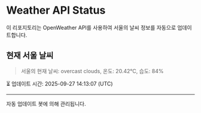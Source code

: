 
# Weather API Status

이 리포지토리는 OpenWeather API를 사용하여 서울의 날씨 정보를 자동으로 업데이트합니다.

## 현재 서울 날씨
> 서울의 현재 날씨: overcast clouds, 온도: 20.42°C, 습도: 84%

⏳ 업데이트 시간: 2025-09-27 14:13:07 (UTC)

---
자동 업데이트 봇에 의해 관리됩니다.
